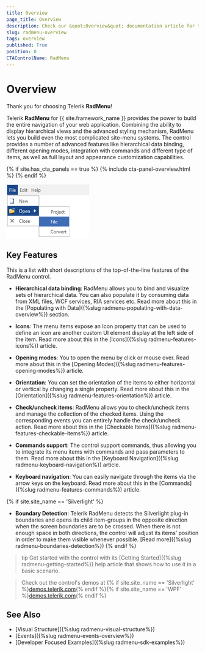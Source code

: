 ```yaml
---
title: Overview
page_title: Overview
description: Check our &quot;Overview&quot; documentation article for the RadMenu {{ site.framework_name }} control.
slug: radmenu-overview
tags: overview
published: True
position: 0
CTAControlName: RadMenu
---
```


# Overview

Thank you for choosing Telerik __RadMenu__!        

Telerik __RadMenu__ for {{ site.framework_name }} provides the power to build the entire navigation of your web application. Combining the ability to display hierarchical views and the advanced styling mechanism, RadMenu lets you build even the most complicated site-menu systems. The control provides a number of advanced features like hierarchical data binding, different opening modes, integration with commands and different type of items, as well as full layout and appearance customization capabilities.  

{% if site.has_cta_panels == true %}
{% include cta-panel-overview.html %}
{% endif %}      

![WPF RadMenu Overview](images/radmenu-overview-0.png)

## Key Features

This is a list with short descriptions of the top-of-the-line features of the RadMenu control.

* __Hierarchical data binding__: RadMenu allows you to bind and visualize sets of hierarchical data. You can also populate it by consuming data from XML files, WCF services, RIA services etc. Read more about this in the [Populating with Data]({%slug radmenu-populating-with-data-overview%}) section.

* __Icons__: The menu items expose an Icon property that can be used to define an icon are another custom UI element display at the left side of the item. Read more about this in the [Icons]({%slug radmenu-features-icons%}) article.

* __Opening modes__: You to open the menu by click or mouse over. Read more about this in the [Opening Modes]({%slug radmenu-features-opening-modes%}) article.

* __Orientation__: You can set the orientation of the items to either horizontal or vertical by changing a single property. Read more about this in the [Orientation]({%slug radmenu-features-orientation%}) article.

* __Check/uncheck items__: RadMenu allows you to check/uncheck items and manage the collection of the checked items. Using the corresponding events you can entirely handle the check/uncheck action. Read more about this in the [Checkable Items]({%slug radmenu-features-checkable-items%}) article.

* __Commands support__: The control support commands, thus allowing you to integrate its menu items with commands and pass parameters to them. Read more about this in the [Keyboard Navigation]({%slug radmenu-keyboard-navigation%}) article.

* __Keyboard navigation__: You can easily navigate through the items via the arrow keys on the keyboard. Read more about this in the [Commands]({%slug radmenu-features-commands%}) article.

{% if site.site_name == 'Silverlight' %}
* __Boundary Detection__: Telerik RadMenu detects the Silverlight plug-in boundaries and opens its child item-groups in the opposite direction when the screen boundaries are to be crossed. When there is not enough space in both directions, the control will adjust its items’ position in order to make them visible whenever possible. [Read more]({%slug radmenu-boundaries-detection%})
{% endif %}

>tip Get started with the control with its [Getting Started]({%slug radmenu-getting-started%}) help article that shows how to use it in a basic scenario.

> Check out the control's demos at {% if site.site_name == 'Silverlight' %}[demos.telerik.com](https://demos.telerik.com/silverlight/#Menu){% endif %}{% if site.site_name == 'WPF' %}[demos.telerik.com](https://demos.telerik.com/wpf/){% endif %}

## See Also
 * [Visual Structure]({%slug radmenu-visual-structure%})
 * [Events]({%slug radmenu-events-overview%})
 * [Developer Focused Examples]({%slug radmenu-sdk-examples%})
